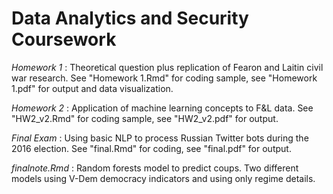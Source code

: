# Data Analytics and Security Coursework

*Homework 1* : Theoretical question plus replication of Fearon and Laitin civil war research. See "Homework 1.Rmd" for coding sample, see "Homework 1.pdf" for output and data visualization. 

*Homework 2* : Application of machine learning concepts to F&L data. See "HW2_v2.Rmd" for coding sample, see "HW2_v2.pdf" for output. 

*Final Exam* : Using basic NLP to process Russian Twitter bots during the 2016 election. See "final.Rmd" for coding, see "final.pdf" for output. 

*finalnote.Rmd* : Random forests model to predict coups. Two different models using V-Dem democracy indicators and using only regime details. 
